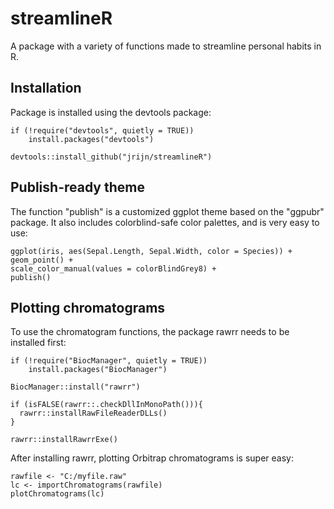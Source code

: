 # streamlineR
 
A package with a variety of functions made to streamline personal habits in R. 

## Installation

Package is installed using the devtools package:

```{r}
if (!require("devtools", quietly = TRUE))
    install.packages("devtools")

devtools::install_github("jrijn/streamlineR")
```

## Publish-ready theme

The function "publish" is a customized ggplot theme based on the "ggpubr" package. It also includes colorblind-safe color palettes, and is very easy to use:

```{r}
ggplot(iris, aes(Sepal.Length, Sepal.Width, color = Species)) +
geom_point() +
scale_color_manual(values = colorBlindGrey8) +
publish()
```

## Plotting chromatograms

To use the chromatogram functions, the package rawrr needs to be installed first:

```{r}
if (!require("BiocManager", quietly = TRUE))
    install.packages("BiocManager")

BiocManager::install("rawrr")

if (isFALSE(rawrr::.checkDllInMonoPath())){
  rawrr::installRawFileReaderDLLs()
}

rawrr::installRawrrExe()
```

After installing rawrr, plotting Orbitrap chromatograms is super easy:

```{r}
rawfile <- "C:/myfile.raw"
lc <- importChromatograms(rawfile)
plotChromatograms(lc)
```
